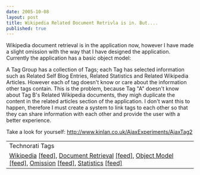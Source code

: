 ```yaml
--- 
date: 2005-10-08
layout: post
title: Wikipedia Related Document Retrivla is in. But....
published: true
---
```

Wikipedia document retrieval is in the application now, however I have made a slight omission with the way that I have designed the application.  Currently the application has a basic object model:<p />A Tag Group has a collection of Tags; each Tag has selected information such as Related Self Blog Entries,  Related Statistics and Related Wikipedia Articles.  However each of tag doesn't know or care about the information other tags contain.  This is the problem, because Tag "A" doesn't know about Tag B's Related Wikipedia documents, they migh duplicate the content in the related articles section of the application.  I don't want this to happen, therefore I must create a system to link tags to each other so that they can share information with each other and provide the user with a better experience.<p />Take a look for yourself: <a href="http://www.kinlan.co.uk/AjaxExperiments/AjaxTag2">http://www.kinlan.co.uk/AjaxExperiments/AjaxTag2</a><p /><table class="TechnoratiHead TagHeader">
<tr><td>Technorati Tags</td></tr>
<tr class="Technorati"><td>
<a href="http://www.technorati.com/tag/Wikipedia" class="Tag" rel="tag">Wikipedia</a> <a href="http://feeds.technorati.com/feed/posts/tag/Wikipedia" class="Tag">[feed]</a>, <a href="http://www.technorati.com/tag/Document%20Retrieval" class="Tag" rel="tag">Document Retrieval</a> <a href="http://feeds.technorati.com/feed/posts/tag/Document%20Retrieval" class="Tag">[feed]</a>, <a href="http://www.technorati.com/tag/Object%20Model" class="Tag" rel="tag">Object Model</a> <a href="http://feeds.technorati.com/feed/posts/tag/Object%20Model" class="Tag">[feed]</a>, <a href="http://www.technorati.com/tag/Omission" class="Tag" rel="tag">Omission</a> <a href="http://feeds.technorati.com/feed/posts/tag/Omission" class="Tag">[feed]</a>, <a href="http://www.technorati.com/tag/Statistics" class="Tag" rel="tag">Statistics</a> <a href="http://feeds.technorati.com/feed/posts/tag/Statistics" class="Tag">[feed]</a>
</td></tr>
</table><div class="blogger-post-footer"><img class="posterous_download_image" src="https://blogger.googleusercontent.com/tracker/8109338-112881102603727791?l=www.kinlan.co.uk%2Findex.html" height="1" alt="" width="1" /></div>
